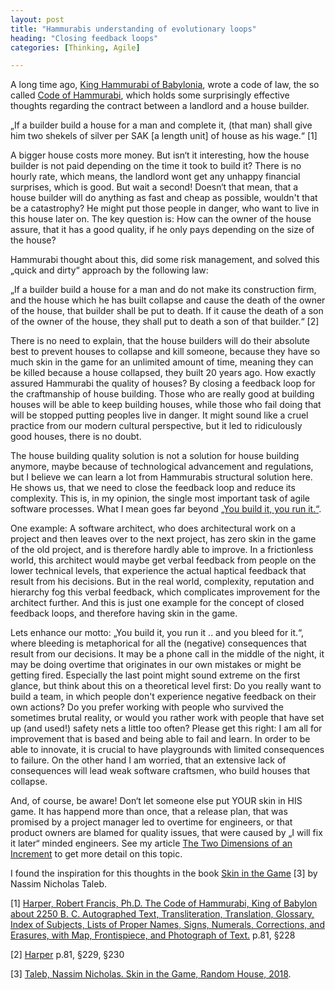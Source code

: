 ```yaml
---
layout: post
title: "Hammurabis understanding of evolutionary loops"
heading: "Closing feedback loops"
categories: [Thinking, Agile]

---
```



A long time ago, [King Hammurabi of Babylonia](https://en.wikipedia.org/wiki/Hammurabi),
wrote a code of law, the so called [Code of Hammurabi](https://en.wikipedia.org/wiki/Code_of_Hammurabi),
which holds some surprisingly effective thoughts regarding the contract between a landlord and a house
builder.

„If a builder build a house for a man and complete it, (that man) shall give him two shekels of silver
per SAK [a length unit] of house as his wage.“ [1]

A bigger house costs more money. But isn‘t it interesting, how the house builder is not paid depending
on the time it took to build it? There is no hourly rate, which means, the landlord wont get any unhappy financial surprises, which is good. But wait a second! Doesn‘t that mean, that a house builder will do anything as fast and cheap as possible, wouldn't that be a catastrophy? He might put those people in danger, who want to live in this house later on. The key question is: How can the owner of the house assure, that it has a good quality, if he only pays depending on the size of the house?

Hammurabi thought about this, did some risk management, and solved this „quick and dirty“ approach by
the following law:

„If a builder build a house for a man and do not make its construction firm, and the house which he has built collapse and cause the death of the owner of the house, that builder shall be put to death. If it cause the death of a son of the owner of the house, they shall put to death a son of that builder.“ [2]

There is no need to explain, that the house builders will do their absolute best to prevent houses to
collapse and kill someone, because they have so much skin in the game for an unlimited amount of time, meaning they can be killed because a house collapsed, they built 20 years ago. How exactly assured Hammurabi the quality of houses? By closing a feedback loop for the craftmanship of house building. Those who are really good at building houses will be able to keep building houses, while those who fail doing that will be stopped putting peoples live in danger. It might sound like a cruel practice from our modern cultural perspective, but it led to ridiculously good houses, there is no doubt.

The house building quality solution is not a solution for house building anymore, maybe because of technological advancement and regulations, but I believe we can learn a lot from Hammurabis structural solution here. He shows us, that we need to close the feedback loop and reduce its complexity. This is, in my opinion, the single most important task of agile software processes. What I mean goes far beyond [„You build it, you run it.“](https://aws.amazon.com/de/blogs/enterprise-strategy/enterprise-devops-why-you-should-run-what-you-build/).

One example: A software architect, who does architectural work on a project and then leaves over to the next project, has zero skin in the game of the old project, and is therefore hardly able to improve. In a frictionless world, this architect would maybe get verbal feedback from people on the lower technical levels, that experience the actual haptical feedback that result from his decisions. But in the real world, complexity, reputation and hierarchy fog this verbal feedback, which complicates improvement for the architect further.
And this is just one example for the concept of closed feedback loops, and therefore having skin in the game.

Lets enhance our motto: „You build it, you run it .. and you bleed for it.“, where bleeding is metaphorical
for all the (negative) consequences that result from our decisions. It may be a phone call in the middle of the night, it may be doing overtime that originates in our own mistakes or might be getting fired. Especially the last point might sound extreme on the first glance, but think about this on a theoretical level first: Do you really want to build a team, in which people don't experience negative feedback on their own
actions? Do you prefer working with people who survived the sometimes brutal reality, or would you rather work
with people that have set up (and used!) safety nets a little too often? Please get this right: I am all for improvement that is based and being able to fail and learn. In order to be able to innovate, it is crucial to have playgrounds with limited consequences to failure. On the other hand I am worried, that an extensive lack of consequences will lead weak software craftsmen, who build houses that collapse.

And, of course, be aware! Don‘t let someone else put YOUR skin in HIS game. It has happend more than once, that a release plan, that was promised by a project manager led to overtime for engineers, or that product owners are blamed for quality issues, that were caused by „I will fix it later“ minded engineers. See my article [The Two Dimensions of an Increment](http://robertnickel.online#segregating-responsibility) to get more detail on this topic.

I found the inspiration for this thoughts in the book [Skin in the Game](https://amzn.to/2XzNbl7)
[3] by Nassim Nicholas Taleb.

[1] [Harper, Robert Francis, Ph.D. The Code of Hammurabi, King of Babylon about 2250 B. C. Autographed Text, Transliteration, Translation, Glossary, Index of Subjects, Lists of Proper Names, Signs, Numerals, Corrections, and Erasures, with Map, Frontispiece, and Photograph of Text.](https://ia800302.us.archive.org/6/items/cu31924074445523/cu31924074445523.pdf) p.81, §228

[2] [Harper](https://ia800302.us.archive.org/6/items/cu31924074445523/cu31924074445523.pdf) p.81, §229, §230

[3] [Taleb, Nassim Nicholas. Skin in the Game, Random House, 2018](https://amzn.to/2XzNbl7).